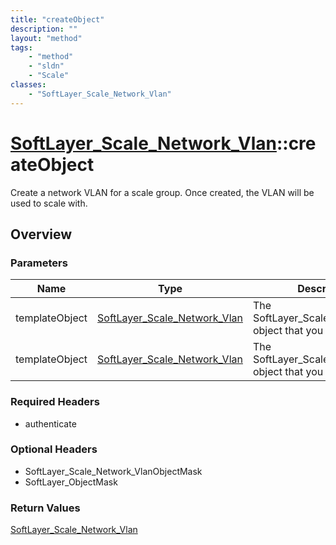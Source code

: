 ```yaml
---
title: "createObject"
description: ""
layout: "method"
tags:
    - "method"
    - "sldn"
    - "Scale"
classes:
    - "SoftLayer_Scale_Network_Vlan"
---
```

# [SoftLayer_Scale_Network_Vlan](/reference/services/SoftLayer_Scale_Network_Vlan)::createObject

Create a network VLAN for a scale group. Once created, the VLAN will be used to scale with. 


## Overview 


### Parameters 
|Name | Type | Description |
| --- | --- | --- |
|templateObject| <a href='/reference/datatypes/SoftLayer_Scale_Network_Vlan'>SoftLayer_Scale_Network_Vlan </a>| The SoftLayer_Scale_Network_Vlan object that you wish to create.|
|templateObject| <a href='/reference/datatypes/SoftLayer_Scale_Network_Vlan'>SoftLayer_Scale_Network_Vlan </a>| The SoftLayer_Scale_Network_Vlan object that you wish to create.|


### Required Headers
* authenticate

### Optional Headers
* SoftLayer_Scale_Network_VlanObjectMask
* SoftLayer_ObjectMask

### Return Values
<a href='/reference/datatypes/SoftLayer_Scale_Network_Vlan'>SoftLayer_Scale_Network_Vlan </a>


